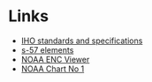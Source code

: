 # Links

* [IHO standards and specifications](https://iho.int/en/standards-and-specifications)
* [s-57 elements](http://www.s-57.com/)
* [NOAA ENC Viewer](https://nauticalcharts.noaa.gov/ENCOnline/enconline.html)
* [NOAA Chart No 1](./ChartNo1.pdf)